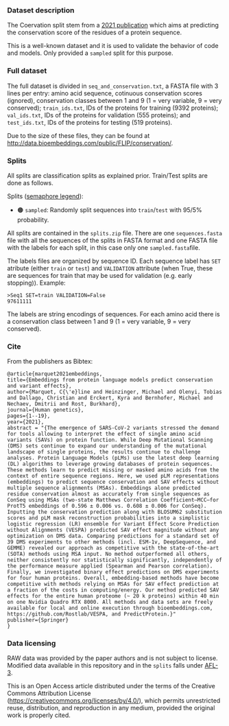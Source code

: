 ### Dataset description

The Coervation split stem from a [2021 publication](https://link.springer.com/article/10.1007/s00439-021-02411-y) which aims at predicting the conservation score of the residues of a protein sequence.

This is a well-known dataset and it is used to validate the behavior of code and models. Only provided a `sampled` split for this purpose.

### Full dataset

The full dataset is divided in `seq_and_conservation.txt`, a FASTA file with 3 lines per entry: amino acid sequence, cotinuous conservation scores (ignored), conservation classes between 1 and 9 (1 = very variable, 9 = very conserved); `train_ids.txt`, IDs of the proteins for training (9392 proteins); `val_ids.txt`, IDs of the proteins for validation (555 proteins); and `test_ids.txt`, IDs of the proteins for testing (519 proteins).

Due to the size of these files, they can be found at http://data.bioembeddings.com/public/FLIP/conservation/.

### Splits

All splits are classification splits as explained prior. Train/Test splits are done as follows.

Splits ([semaphore legend](../../README.md#split-semaphore)):
- 🟠 `sampled`: Randomly split sequences into `train`/`test` with 95/5% probability.

All splits are contained in the `splits.zip` file. There are one `sequences.fasta` file with all the sequences of the splits in FASTA format and one FASTA file with the labels for each split, in this case only one `sampled.fasta`file.

The labels files are organized by sequence ID. Each sequence label has `SET` atribute (either `train` or `test`) and `VALIDATION` attribute (when True, these are sequences for train that may be used for validation (e.g. early stopping)). Example:
```
>Seq1 SET=train VALIDATION=False
97611111
```

The labels are string encodings of sequences.  For each amino acid there is a conservation class between 1 and 9 (1 = very variable, 9 = very conserved).

### Cite
From the publishers as Bibtex:
```
@article{marquet2021embeddings,
title={Embeddings from protein language models predict conservation and variant effects},
author={Marquet, C{\'e}line and Heinzinger, Michael and Olenyi, Tobias and Dallago, Christian and Erckert, Kyra and Bernhofer, Michael and Nechaev, Dmitrii and Rost, Burkhard},
journal={Human genetics},
pages={1--19},
year={2021},
abstract = "{The emergence of SARS-CoV-2 variants stressed the demand for tools allowing to interpret the effect of single amino acid variants (SAVs) on protein function. While Deep Mutational Scanning (DMS) sets continue to expand our understanding of the mutational landscape of single proteins, the results continue to challenge analyses. Protein Language Models (pLMs) use the latest deep learning (DL) algorithms to leverage growing databases of protein sequences. These methods learn to predict missing or masked amino acids from the context of entire sequence regions. Here, we used pLM representations (embeddings) to predict sequence conservation and SAV effects without multiple sequence alignments (MSAs). Embeddings alone predicted residue conservation almost as accurately from single sequences as ConSeq using MSAs (two-state Matthews Correlation Coefficient—MCC—for ProtT5 embeddings of 0.596 ± 0.006 vs. 0.608 ± 0.006 for ConSeq). Inputting the conservation prediction along with BLOSUM62 substitution scores and pLM mask reconstruction probabilities into a simplistic logistic regression (LR) ensemble for Variant Effect Score Prediction without Alignments (VESPA) predicted SAV effect magnitude without any optimization on DMS data. Comparing predictions for a standard set of 39 DMS experiments to other methods (incl. ESM-1v, DeepSequence, and GEMME) revealed our approach as competitive with the state-of-the-art (SOTA) methods using MSA input. No method outperformed all others, neither consistently nor statistically significantly, independently of the performance measure applied (Spearman and Pearson correlation). Finally, we investigated binary effect predictions on DMS experiments for four human proteins. Overall, embedding-based methods have become competitive with methods relying on MSAs for SAV effect prediction at a fraction of the costs in computing/energy. Our method predicted SAV effects for the entire human proteome (~ 20 k proteins) within 40 min on one Nvidia Quadro RTX 8000. All methods and data sets are freely available for local and online execution through bioembeddings.com, https://github.com/Rostlab/VESPA, and PredictProtein.}"
publisher={Springer}
}
```

### Data licensing

RAW data was provided by the paper authors and is not subject to license.
Modified data available in this repository and in the `splits` falls under [AFL-3](https://opensource.org/licenses/AFL-3.0).

This is an Open Access article distributed under the terms of the Creative Commons Attribution License (https://creativecommons.org/licenses/by/4.0/), which permits unrestricted reuse, distribution, and reproduction in any medium, provided the original work is properly cited.